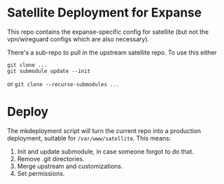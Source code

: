 # Satellite Deployment for Expanse

This repo contains the expanse-specific config for satellite
(but not the vpn/wireguard configs which are also necessary).

There's a sub-repo to pull in the upstream satellite repo. To use this either
  ```
  git clone ...
  git submodule update --init
  ```

  or
  `git clone --recurse-submodules ...`


# Deploy

The mkdeployment script will turn the current repo into a production deployment, suitable for `/var/www/satellite`.  This means:
1. Init and update submodule, in case someone forgot to do that.
2. Remove .git directories.
3. Merge upstream and customizations.
4. Set permissions.




